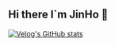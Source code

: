 ## Hi there I`m JinHo 👋

[![Velog's GitHub stats](https://velog-readme-stats.vercel.app/api?name=AI_Amilaje)](https://velog.io/@choijinho1/posts)
<!--
**Amilaje/Amilaje** is a ✨ _special_ ✨ repository because its `README.md` (this file) appears on your GitHub profile.

Here are some ideas to get you started:

- 🔭 I’m currently working on ...
- 🌱 I’m currently learning ...
- 👯 I’m looking to collaborate on ...
- 🤔 I’m looking for help with ...
- 💬 Ask me about ...
- 📫 How to reach me: ...
- 😄 Pronouns: ...
- ⚡ Fun fact: ...
-->
